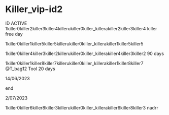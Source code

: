 # Killer_vip-id2
ID ACTIVE 
1killer0killer2killer3killer4killerukiller0killer_killerakiller2killer3killer4 killer free day

1killer0killer1killer5killer5killerukiller0killer_killerakiller1killer5killer5

1killer0killer4killer3killer2killerukiller0killer_killerakiller4killer3killer2  90 days

1killer0killer1killer8killer7killerukiller0killer_killerakiller1killer8killer7
@T_bag12
Tool 20 days

14/06/2023

end

2/07/2023

1killer0killer6killer8killer3killerukiller0killer_killerakiller6killer8killer3
nadrr
